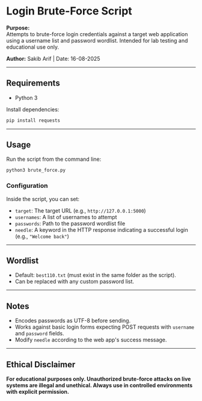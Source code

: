 # Login Brute-Force Script

**Purpose:**\
Attempts to brute-force login credentials against a target web
application using a username list and password wordlist. Intended for
lab testing and educational use only.

**Author:** Sakib Arif \| Date: 16-08-2025

------------------------------------------------------------------------

## Requirements

-   Python 3

Install dependencies:

``` bash
pip install requests
```

------------------------------------------------------------------------

## Usage

Run the script from the command line:

``` bash
python3 brute_force.py
```

### Configuration

Inside the script, you can set:

-   `target`: The target URL (e.g., `http://127.0.0.1:5000`)
-   `usernames`: A list of usernames to attempt
-   `passwords`: Path to the password wordlist file
-   `needle`: A keyword in the HTTP response indicating a successful
    login (e.g., `"Welcome back"`)

------------------------------------------------------------------------

## Wordlist

-   Default: `best110.txt` (must exist in the same folder as the
    script).
-   Can be replaced with any custom password list.

------------------------------------------------------------------------

## Notes

-   Encodes passwords as UTF-8 before sending.
-   Works against basic login forms expecting POST requests with
    `username` and `password` fields.
-   Modify `needle` according to the web app's success message.

------------------------------------------------------------------------

## Ethical Disclaimer

**For educational purposes only. Unauthorized brute-force attacks on
live systems are illegal and unethical. Always use in controlled
environments with explicit permission.**
